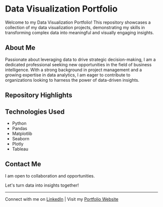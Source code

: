# Data Visualization Portfolio

Welcome to my Data Visualization Portfolio! This repository showcases a collection of my data visualization projects, demonstrating my skills in transforming complex data into meaningful and visually engaging insights.

## About Me

Passionate about leveraging data to drive strategic decision-making, I am a dedicated professional seeking new opportunities in the field of business intelligence. With a strong background in project management and a growing expertise in data analytics, I am eager to contribute to organizations looking to harness the power of data-driven insights.

## Repository Highlights



## Technologies Used

- Python
- Pandas
- Matplotlib
- Seaborn
- Plotly
- Tableau

## Contact Me

I am open to collaboration and opportunities. 

Let's turn data into insights together!

---

Connect with me on [LinkedIn](https://www.linkedin.com/in/andr3ablanco/) | Visit my [Portfolio Website](https://andr3ablanco.github.io/)

